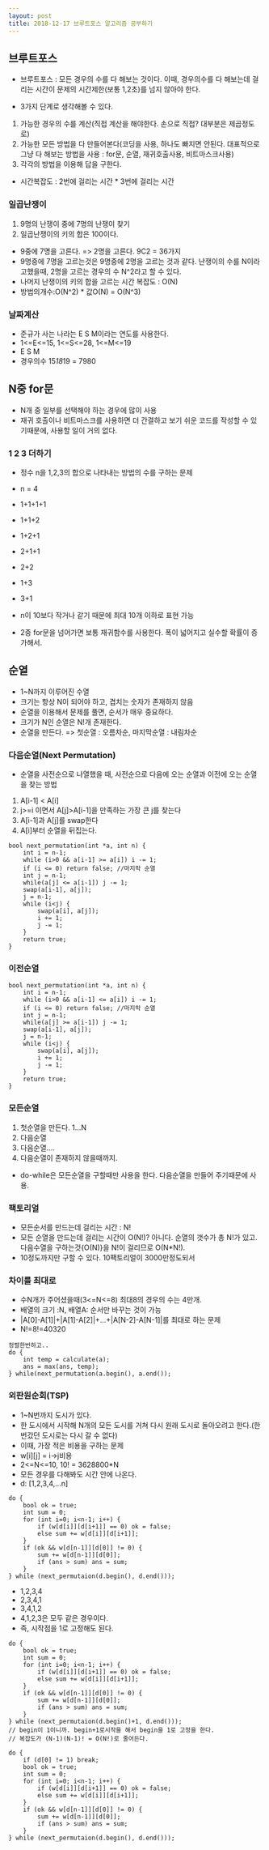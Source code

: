 ```yaml
---
layout: post
title: 2018-12-17 브루트포스 알고리즘 공부하기
---
```


브루트포스
--

- 브루트포스 : 모든 경우의 수를 다 해보는 것이다. 이때, 경우의수를 다 해보는데 걸리는 시간이 문제의 시간제한(보통 1,2초)를 넘지 않아야 한다.

- 3가지 단계로 생각해볼 수 있다.
1. 가능한 경우의 수를 계산(직접 계산을 해야한다. 손으로 직접? 대부분은 제곱정도로)
2. 가능한 모든 방법을 다 만들어본다(코딩을 사용, 하나도 빠지면 안된다. 대표적으로 그냥 다 해보는 방법을 사용 : for문, 순열, 재귀호출사용, 비트마스크사용)
3. 각각의 방법을 이용해 답을 구한다.

- 시간복잡도 : 2번에 걸리는 시간 * 3번에 걸리는 시간



### 일곱난쟁이

1. 9명의 난쟁이 중에 7명의 난쟁이 찾기
2. 일곱난쟁이의 키의 합은 100이다.

- 9중에 7명을 고른다. => 2명을 고른다. 9C2 = 36가지
- 9명중에 7명을 고르는것은 9명중에 2명을 고르는 것과 같다. 난쟁이의 수를 N이라고했을때, 2명을 고르는 경우의 수 N^2라고 할 수 있다.
- 나머지 난쟁이의 키의 합을 고르는 시간 복잡도 : O(N)
- 방법의개수:O(N^2) * 값O(N) = O(N^3)


### 날짜계산

- 준규가 사는 나라는 E S M이라는 연도를 사용한다.
- 1<=E<=15, 1<=S<=28, 1<=M<=19
- E S M
- 경우의수 15*18*19 = 7980


## N중 for문

- N개 중 일부를 선택해야 하는 경우에 많이 사용
- 재귀 호출이나 비트마스크를 사용하면 더 간결하고 보기 쉬운 코드를 작성할 수 있기때문에, 사용할 일이 거의 없다.

### 1 2 3 더하기

- 정수 n을 1,2,3의 합으로 나타내는 방법의 수를 구하는 문제

- n = 4
- 1+1+1+1
- 1+1+2
- 1+2+1
- 2+1+1
- 2+2
- 1+3
- 3+1

- n이 10보다 작거나 같기 때문에 최대 10개 이하로 표현 가능
- 2중 for문을 넘어가면 보통 재귀함수를 사용한다. 폭이 넓어지고 실수할 확률이 증가해서.


## 순열

- 1~N까지 이루어진 수열
- 크기는 항상 N이 되어야 하고, 겹치는 숫자가 존재하지 않음
- 순열을 이용해서 문제를 풀면, 순서가 매우 중요하다.
- 크기가 N인 순열은 N!개 존재한다.
- 순열을 만든다. => 첫순열 : 오름차순, 마지막순열 : 내림차순

### 다음순열(Next Permutation)
- 순열을 사전순으로 나열했을 때, 사전순으로 다음에 오는 순열과 이전에 오는 순열을 찾는 방법

1. A[i-1] < A[i]
2. j>=i 이면서 A[j]>A[i-1]을 만족하는 가장 큰 j를 찾는다
3. A[i-1]과 A[j]를 swap한다
4. A[i]부터 순열을 뒤집는다.

```
bool next_permutation(int *a, int n) {
	int i = n-1;
    while (i>0 && a[i-1] >= a[i]) i -= 1;
    if (i <= 0) return false; //마지막 순열
    int j = n-1;
    while(a[j] <= a[i-1]) j -= 1;
    swap(a[i-1], a[j]);
    j = n-1;
    while (i<j) {
    	swap(a[i], a[j]);
        i += 1;
        j -= 1;
    }
    return true;
}
```

### 이전순열

```
bool next_permutation(int *a, int n) {
	int i = n-1;
    while (i>0 && a[i-1] <= a[i]) i -= 1;
    if (i <= 0) return false; //마지막 순열
    int j = n-1;
    while(a[j] >= a[i-1]) j -= 1;
    swap(a[i-1], a[j]);
    j = n-1;
    while (i<j) {
    	swap(a[i], a[j]);
        i += 1;
        j -= 1;
    }
    return true;
}
```

### 모든순열

1. 첫순열을 만든다. 1...N
2. 다음순열
3. 다음순열....
4. 다음순열이 존재하지 않을때까지.

- do-while은 모든순열을 구할때만 사용을 한다. 다음순열을 만들어 주기때문에 사용.

### 팩토리얼

- 모든순서를 만드는데 걸리는 시간 : N!
- 모든 순열을 만드는데 걸리는 시간이 O(N!)? 아니다. 순열의 갯수가 총 N!가 있고. 다음수열을 구하는것{O(N)}을 N!이 걸리므로 O(N*N!).
- 10정도까지만 구할 수 있다. 10팩토리얼이 3000만정도되서

### 차이를 최대로

- 수N개가 주어셨을때(3<=N<=8) 최대8의 경우의 수는 4만개.
- 배열의 크기 :N, 배열A: 순서만 바꾸는 것이 가능
- |A[0]-A[1]|+|A[1]-A[2]|+...+|A[N-2]-A[N-1]|를 최대로 하는 문제
- N!=8!=40320

```
정렬한번하고..
do {
	int temp = calculate(a);
    ans = max(ans, temp);
} while(next_permutation(a.begin(), a.end());
```

### 외판원순회(TSP)
- 1~N번까지 도시가 있다.
- 한 도시에서 시작해 N개의 모든 도시를 거쳐 다시 원래 도시로 돌아오려고 한다.(한번갔던 도시로는 다시 갈 수 없다)
- 이때, 가장 적은 비용을 구하는 문제
- w[i][j] = i->j비용
- 2<=N<=10, 10! = 3628800*N
- 모든 경우를 다해봐도 시간 안에 나온다.
- d: [1,2,3,4,...n]

```
do {
	bool ok = true;
    int sum = 0;
    for (int i=0; i<n-1; i++) {
    	if (w[d[i]][d[i+1]] == 0) ok = false;
        else sum += w[d[i]][d[i+1]];
    }
    if (ok && w[d[n-1]][d[0]] != 0) {
    	sum += w[d[n-1]][d[0]];
        if (ans > sum) ans = sum;
    }
} while (next_permutaion(d.begin(), d.end()));

```
- 1,2,3,4
- 2,3,4,1
- 3,4,1,2
- 4,1,2,3은 모두 같은 경우이다.
- 즉, 시작점을 1로 고정해도 된다.

```
do {
	bool ok = true;
    int sum = 0;
    for (int i=0; i<n-1; i++) {
    	if (w[d[i]][d[i+1]] == 0) ok = false;
        else sum += w[d[i]][d[i+1]];
    }
    if (ok && w[d[n-1]][d[0]] != 0) {
    	sum += w[d[n-1]][d[0]];
        if (ans > sum) ans = sum;
    }
} while (next_permutaion(d.begin()+1, d.end()));
// begin이 1이니까. begin+1로시작을 해서 begin을 1로 고정을 한다.
// 복잡도가 (N-1)(N-1)! = O(N!)로 줄어든다.

```

```
do {
	if (d[0] != 1) break;
	bool ok = true;
    int sum = 0;
    for (int i=0; i<n-1; i++) {
    	if (w[d[i]][d[i+1]] == 0) ok = false;
        else sum += w[d[i]][d[i+1]];
    }
    if (ok && w[d[n-1]][d[0]] != 0) {
    	sum += w[d[n-1]][d[0]];
        if (ans > sum) ans = sum;
    }
} while (next_permutaion(d.begin(), d.end()));

```
